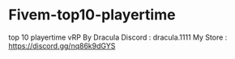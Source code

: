 # Fivem-top10-playertime
top 10 playertime vRP
By Dracula 
Discord : dracula.1111
My Store : https://discord.gg/nq86k9dGYS
